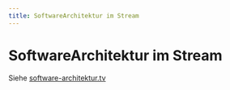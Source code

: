 ```yaml
---
title: SoftwareArchitektur im Stream
---
```


# SoftwareArchitektur im Stream

Siehe [software-architektur.tv](https://software-architektur.tv)
